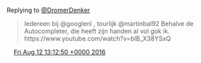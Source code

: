 Replying to [@DromerDenker](https://twitter.com/@DromerDenker/status/764072262790029312)

> Iedereen bij @googlenl , tourlijk @martinbal92 Behalve de Autocompleter, die heeft zijn handen al vol gok ik\. https://www\.youtube\.com/watch?v\=blB\_X38YSxQ

<img src="../../media/tweet.ico" width="12" /> [Fri Aug 12 13:12:50 +0000 2016](https://twitter.com/DromerDenker/status/764087246366478336)